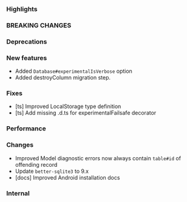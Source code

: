### Highlights

### BREAKING CHANGES

### Deprecations

### New features

- Added `Database#experimentalIsVerbose` option
- Added destroyColumn migration step.

### Fixes

- [ts] Improved LocalStorage type definition
- [ts] Add missing .d.ts for experimentalFailsafe decorator

### Performance

### Changes

- Improved Model diagnostic errors now always contain `table#id` of offending record
- Update `better-sqlite3` to 9.x
- [docs] Improved Android installation docs

### Internal
